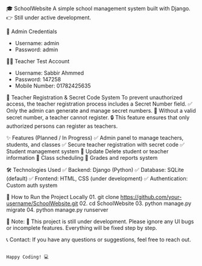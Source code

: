 🎓 SchoolWebsite
A simple school management system built with Django.
👉 Still under active development.



👤 Admin Credentials
   - Username: admin
   - Password: admin



👨‍🏫 Teacher Test Account
   - Username: Sabbir Ahmmed
   - Password: 147258
   - Mobile Number: 01782425635


🔐 Teacher Registration & Secret Code System
To prevent unauthorized access, the teacher registration process includes a Secret Number field.
       ✅ Only the admin can generate and manage secret numbers.
       🚫 Without a valid secret number, a teacher cannot register.
       🔒 This feature ensures that only authorized persons can register as teachers.



✨ Features (Planned / In Progress)
       ✅ Admin panel to manage teachers, students, and classes
       ✅ Secure teacher registration with secret code
       ✅ Student management system
       🚫 Update Delete student or teacher information
       🚫 Class scheduling
       🚫 Grades and reports system



🛠️ Technologies Used
      ✅ Backend: Django (Python)
      ✅ Database: SQLite (default)
      ✅ Frontend: HTML, CSS (under development)
      ✅ Authentication: Custom auth system



🚀 How to Run the Project Locally
      01. git clone https://github.com/your-username/SchoolWebsite.git
      02. cd SchoolWebsite
      03. python manage.py migrate
      04. python manage.py runserver


📌 Note:
      🚧 This project is still under development.
      Please ignore any UI bugs or incomplete features. Everything will be fixed step by step.

📞 Contact:
If you have any questions or suggestions, feel free to reach out.

                                                                                                      Happy Coding! 💻
                                                                                                      
                                                                                                      
                                                                                                      
                                                                                                      
                                                                                                      
